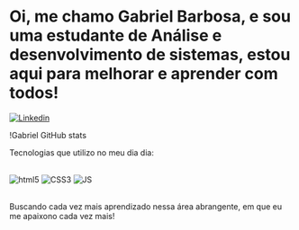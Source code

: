 # Oi, me chamo Gabriel Barbosa, e sou uma estudante de Análise e desenvolvimento de sistemas, estou aqui para melhorar e aprender com todos! #

[![Linkedin](https://img.shields.io/badge/LinkedIn-0077B5?style=for-the-badge&logo=linkedin&logoColor=white)]((https://www.linkedin.com/in/gabriel-barbosa-985681233/))

!Gabriel GitHub stats

Tecnologias que utilizo no meu dia dia:
<div style= "display: inline_block"><br/> 
<img alt= "html5" src="https://img.shields.io/badge/HTML5-E34F26?style=for-the-badge&logo=html5&logoColor=white" />
<img alt= "CSS3" src="https://img.shields.io/badge/CSS3-1572B6?style=for-the-badge&logo=css3&logoColor=white" />
<img alt= "JS" src="https://img.shields.io/badge/JavaScript-F7DF1E?style=for-the-badge&logo=javascript&logoColor=black" />

</div><br/>

Buscando cada vez mais aprendizado nessa área abrangente, em que eu me apaixono cada vez mais!
